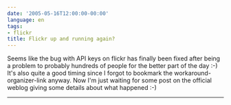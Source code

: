 ```yaml
---
date: '2005-05-16T12:00:00-00:00'
language: en
tags:
- flickr
title: Flickr up and running again?
---
```



Seems like the bug with API keys on flickr has finally been fixed after being a problem to probably hundreds of people for the better part of the day :-) It's also quite a good timing since I forgot to bookmark the workaround-organizer-link anyway. Now I'm just waiting for some post on the official weblog giving some details about what happened :-)

-------------------------------

